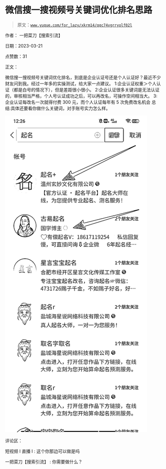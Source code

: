 # 微信搜一搜视频号关键词优化排名思路

> 原文：[`www.yuque.com/for_lazy/xkrm14/qqc74vgrryolf02l`](https://www.yuque.com/for_lazy/xkrm14/qqc74vgrryolf02l)

作者： 一把菜刀【搜索引流】

日期：2023-03-21

点赞数：31

正文：

微信搜一搜视频号关键词优化排名，到底是企业认证号还是个人认证好？最近不少财友问到我。经过一年多的实操测试，给大家一点建议。 1:企业认证权重＞个人认证（都是白号的情况下），但是差距很小很小。 2:企业认证很多关键词是无法认证的，审核相当严格，个人号认证成功之后，可以再改名，可操作空间相当大。 3:企业认证每改名一次就得付费 300 元，而个人认证每年有 5 次免费改名机会 总结:具体还要看你做什么关键词，对手账号实力怎么样。

![](img/9e925218ff5704e3a6e383defd0f11cf.png)

评论区：

短视频 I 直播 I : 这个你那边可以做是吗

一把菜刀【搜索引流】 : 你需要做什么？




